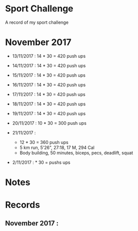 # Sport Challenge
A record of my sport challenge

# November 2017

- 13/11/2017 : 14 * 30 = 420 push ups
- 14/11/2017 : 14 * 30 = 420 push ups
- 15/11/2017 : 14 * 30 = 420 push ups
- 16/11/2017 : 14 * 30 = 420 push ups
- 17/11/2017 : 14 * 30 = 420 push ups
- 18/11/2017 : 14 * 30 = 420 push ups
- 19/11/2017 : 14 * 30 = 420 push ups
- 20/11/2017 : 10 * 30 = 300 push ups
- 21/11/2017 :
  - 12 * 30 = 360 push ups
  - 5 km run, 5'26", 27:18, 17 M, 294 Cal
  - Body building, 50 minutes, biceps, pecs, deadlift, squat

- 2/11/2017 :  * 30 =  pushs ups
# Notes

# Records

## November 2017 :
